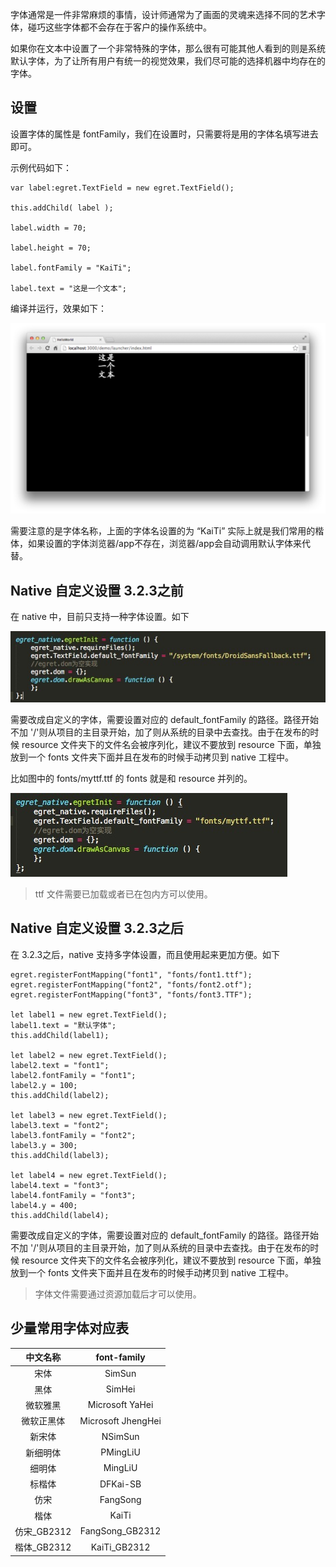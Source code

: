 字体通常是一件非常麻烦的事情，设计师通常为了画面的灵魂来选择不同的艺术字体，碰巧这些字体都不会存在于客户的操作系统中。

如果你在文本中设置了一个非常特殊的字体，那么很有可能其他人看到的则是系统默认字体，为了让所有用户有统一的视觉效果，我们尽可能的选择机器中均存在的字体。

## 设置

设置字体的属性是 fontFamily，我们在设置时，只需要将是用的字体名填写进去即可。

示例代码如下：

```
var label:egret.TextField = new egret.TextField();

this.addChild( label );

label.width = 70;

label.height = 70;

label.fontFamily = "KaiTi";

label.text = "这是一个文本";
```

编译并运行，效果如下：

![](56615cbcdc3dc.png)

需要注意的是字体名称，上面的字体名设置的为 “KaiTi” 实际上就是我们常用的楷体，如果设置的字体浏览器/app不存在，浏览器/app会自动调用默认字体来代替。

## Native 自定义设置 3.2.3之前

在 native 中，目前只支持一种字体设置。如下

![](1.jpg)

需要改成自定义的字体，需要设置对应的 default_fontFamily 的路径。路径开始不加 '/'则从项目的主目录开始，加了则从系统的目录中去查找。由于在发布的时候 resource 文件夹下的文件名会被序列化，建议不要放到 resource 下面，单独放到一个 fonts 文件夹下面并且在发布的时候手动拷贝到 native 工程中。

比如图中的 fonts/myttf.ttf 的 fonts 就是和 resource 并列的。

![](2.png)

> ttf 文件需要已加载或者已在包内方可以使用。

## Native 自定义设置 3.2.3之后

在 3.2.3之后，native 支持多字体设置，而且使用起来更加方便。如下

```
egret.registerFontMapping("font1", "fonts/font1.ttf");
egret.registerFontMapping("font2", "fonts/font2.otf");
egret.registerFontMapping("font3", "fonts/font3.TTF");

let label1 = new egret.TextField();
label1.text = "默认字体";
this.addChild(label1);

let label2 = new egret.TextField();
label2.text = "font1";
label2.fontFamily = "font1";
label2.y = 100;
this.addChild(label2);

let label3 = new egret.TextField();
label3.text = "font2";
label3.fontFamily = "font2";
label3.y = 300;
this.addChild(label3);

let label4 = new egret.TextField();
label4.text = "font3";
label4.fontFamily = "font3";
label4.y = 400;
this.addChild(label4);
```
需要改成自定义的字体，需要设置对应的 default_fontFamily 的路径。路径开始不加 '/'则从项目的主目录开始，加了则从系统的目录中去查找。由于在发布的时候 resource 文件夹下的文件名会被序列化，建议不要放到 resource 下面，单独放到一个 fonts 文件夹下面并且在发布的时候手动拷贝到 native 工程中。
> 字体文件需要通过资源加载后才可以使用。

## 少量常用字体对应表

中文名称 | font-family
:-----------: |:-----------:
宋体| SimSun
黑体 |SimHei
微软雅黑 |Microsoft YaHei
微软正黑体| Microsoft JhengHei
新宋体 |NSimSun
新细明体 |PMingLiU
细明体| MingLiU
标楷体| DFKai-SB
仿宋 |FangSong
楷体 |KaiTi
仿宋_GB2312| FangSong_GB2312
楷体_GB2312 |KaiTi_GB2312
